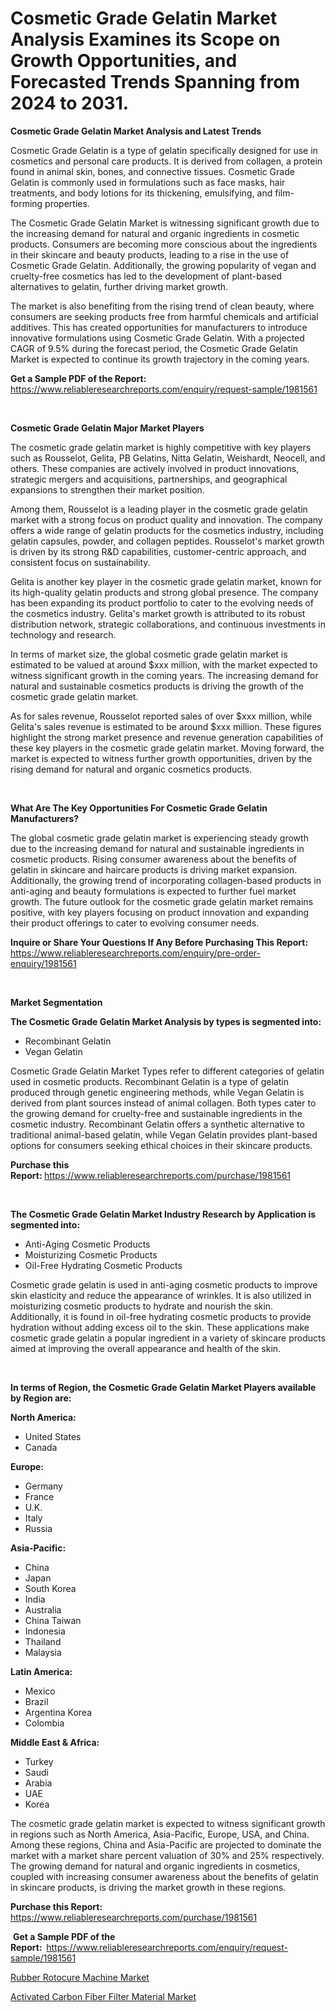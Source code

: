 <p><h1>Cosmetic Grade Gelatin Market Analysis Examines its Scope on Growth Opportunities, and Forecasted Trends Spanning from 2024 to 2031.</h1></p><p><strong>Cosmetic Grade Gelatin Market Analysis and Latest Trends</strong></p>
<p><p>Cosmetic Grade Gelatin is a type of gelatin specifically designed for use in cosmetics and personal care products. It is derived from collagen, a protein found in animal skin, bones, and connective tissues. Cosmetic Grade Gelatin is commonly used in formulations such as face masks, hair treatments, and body lotions for its thickening, emulsifying, and film-forming properties.</p><p>The Cosmetic Grade Gelatin Market is witnessing significant growth due to the increasing demand for natural and organic ingredients in cosmetic products. Consumers are becoming more conscious about the ingredients in their skincare and beauty products, leading to a rise in the use of Cosmetic Grade Gelatin. Additionally, the growing popularity of vegan and cruelty-free cosmetics has led to the development of plant-based alternatives to gelatin, further driving market growth.</p><p>The market is also benefiting from the rising trend of clean beauty, where consumers are seeking products free from harmful chemicals and artificial additives. This has created opportunities for manufacturers to introduce innovative formulations using Cosmetic Grade Gelatin. With a projected CAGR of 9.5% during the forecast period, the Cosmetic Grade Gelatin Market is expected to continue its growth trajectory in the coming years.</p></p>
<p><strong>Get a Sample PDF of the Report:&nbsp;</strong> <a href="https://www.reliableresearchreports.com/enquiry/request-sample/1981561">https://www.reliableresearchreports.com/enquiry/request-sample/1981561</a></p>
<p>&nbsp;</p>
<p><strong>Cosmetic Grade Gelatin Major Market Players</strong></p>
<p><p>The cosmetic grade gelatin market is highly competitive with key players such as Rousselot, Gelita, PB Gelatins, Nitta Gelatin, Weishardt, Neocell, and others. These companies are actively involved in product innovations, strategic mergers and acquisitions, partnerships, and geographical expansions to strengthen their market position.</p><p>Among them, Rousselot is a leading player in the cosmetic grade gelatin market with a strong focus on product quality and innovation. The company offers a wide range of gelatin products for the cosmetics industry, including gelatin capsules, powder, and collagen peptides. Rousselot's market growth is driven by its strong R&D capabilities, customer-centric approach, and consistent focus on sustainability.</p><p>Gelita is another key player in the cosmetic grade gelatin market, known for its high-quality gelatin products and strong global presence. The company has been expanding its product portfolio to cater to the evolving needs of the cosmetics industry. Gelita's market growth is attributed to its robust distribution network, strategic collaborations, and continuous investments in technology and research.</p><p>In terms of market size, the global cosmetic grade gelatin market is estimated to be valued at around $xxx million, with the market expected to witness significant growth in the coming years. The increasing demand for natural and sustainable cosmetics products is driving the growth of the cosmetic grade gelatin market.</p><p>As for sales revenue, Rousselot reported sales of over $xxx million, while Gelita's sales revenue is estimated to be around $xxx million. These figures highlight the strong market presence and revenue generation capabilities of these key players in the cosmetic grade gelatin market. Moving forward, the market is expected to witness further growth opportunities, driven by the rising demand for natural and organic cosmetics products.</p></p>
<p>&nbsp;</p>
<p><strong>What Are The Key Opportunities For Cosmetic Grade Gelatin Manufacturers?</strong></p>
<p><p>The global cosmetic grade gelatin market is experiencing steady growth due to the increasing demand for natural and sustainable ingredients in cosmetic products. Rising consumer awareness about the benefits of gelatin in skincare and haircare products is driving market expansion. Additionally, the growing trend of incorporating collagen-based products in anti-aging and beauty formulations is expected to further fuel market growth. The future outlook for the cosmetic grade gelatin market remains positive, with key players focusing on product innovation and expanding their product offerings to cater to evolving consumer needs.</p></p>
<p><strong>Inquire or Share Your Questions If Any Before Purchasing This Report:</strong> <a href="https://www.reliableresearchreports.com/enquiry/pre-order-enquiry/1981561">https://www.reliableresearchreports.com/enquiry/pre-order-enquiry/1981561</a></p>
<p>&nbsp;</p>
<p><strong>Market Segmentation</strong></p>
<p><strong>The Cosmetic Grade Gelatin Market Analysis by types is segmented into:</strong></p>
<p><ul><li>Recombinant Gelatin</li><li>Vegan Gelatin</li></ul></p>
<p><p>Cosmetic Grade Gelatin Market Types refer to different categories of gelatin used in cosmetic products. Recombinant Gelatin is a type of gelatin produced through genetic engineering methods, while Vegan Gelatin is derived from plant sources instead of animal collagen. Both types cater to the growing demand for cruelty-free and sustainable ingredients in the cosmetic industry. Recombinant Gelatin offers a synthetic alternative to traditional animal-based gelatin, while Vegan Gelatin provides plant-based options for consumers seeking ethical choices in their skincare products.</p></p>
<p><strong>Purchase this Report:&nbsp;</strong><a href="https://www.reliableresearchreports.com/purchase/1981561">https://www.reliableresearchreports.com/purchase/1981561</a></p>
<p>&nbsp;</p>
<p><strong>The Cosmetic Grade Gelatin Market Industry Research by Application is segmented into:</strong></p>
<p><ul><li>Anti-Aging Cosmetic Products</li><li>Moisturizing Cosmetic Products</li><li>Oil-Free Hydrating Cosmetic Products</li></ul></p>
<p><p>Cosmetic grade gelatin is used in anti-aging cosmetic products to improve skin elasticity and reduce the appearance of wrinkles. It is also utilized in moisturizing cosmetic products to hydrate and nourish the skin. Additionally, it is found in oil-free hydrating cosmetic products to provide hydration without adding excess oil to the skin. These applications make cosmetic grade gelatin a popular ingredient in a variety of skincare products aimed at improving the overall appearance and health of the skin.</p></p>
<p>&nbsp;</p>
<p><strong>In terms of Region, the Cosmetic Grade Gelatin Market Players available by Region are:</strong></p>
<p>
    <p> <strong> North America: </strong>
        <ul>
            <li>United States</li>
            <li>Canada</li>
        </ul>
        </p> 
    <p> <strong> Europe: </strong>
        <ul>
            <li>Germany</li>
            <li>France</li>
            <li>U.K.</li>
            <li>Italy</li>
            <li>Russia</li>
        </ul>
        </p> 
    <p> <strong> Asia-Pacific: </strong>
        <ul>
            <li>China</li>
            <li>Japan</li>
            <li>South Korea</li>
            <li>India</li>
            <li>Australia</li>
            <li>China Taiwan</li>
            <li>Indonesia</li>
            <li>Thailand</li>
            <li>Malaysia</li>
        </ul>
        </p> 
    <p> <strong> Latin America: </strong>
        <ul>
            <li>Mexico</li>
            <li>Brazil</li>
            <li>Argentina Korea</li>
            <li>Colombia</li>
        </ul>
        </p> 
    <p> <strong> Middle East & Africa: </strong>
        <ul>
            <li>Turkey</li>
            <li>Saudi</li>
            <li>Arabia</li>
            <li>UAE</li>
            <li>Korea</li>
        </ul>
    </p>
    </p>
<p><p>The cosmetic grade gelatin market is expected to witness significant growth in regions such as North America, Asia-Pacific, Europe, USA, and China. Among these regions, China and Asia-Pacific are projected to dominate the market with a market share percent valuation of 30% and 25% respectively. The growing demand for natural and organic ingredients in cosmetics, coupled with increasing consumer awareness about the benefits of gelatin in skincare products, is driving the market growth in these regions.</p></p>
<p><strong>Purchase this Report: </strong><a href="https://www.reliableresearchreports.com/purchase/1981561">https://www.reliableresearchreports.com/purchase/1981561</a></p>
<p>&nbsp;<strong>Get a Sample PDF of the Report:&nbsp;&nbsp;</strong><a href="https://www.reliableresearchreports.com/enquiry/request-sample/1981561">https://www.reliableresearchreports.com/enquiry/request-sample/1981561</a></p>
<p><strong></strong></p>
<p><p><a href="https://angry-finch-aaf.notion.site/Rubber-Rotocure-Machine-Market-Size-Growth-and-Forecast-from-2024-2031-2c206005c5894b9e953990c9eabc3a49">Rubber Rotocure Machine Market</a></p><p><a href="https://github.com/ruddyyedelwadw/Market-Research-Report-List-1/blob/main/activated-carbon-fiber-filter-material-market.md">Activated Carbon Fiber Filter Material Market</a></p></p>
